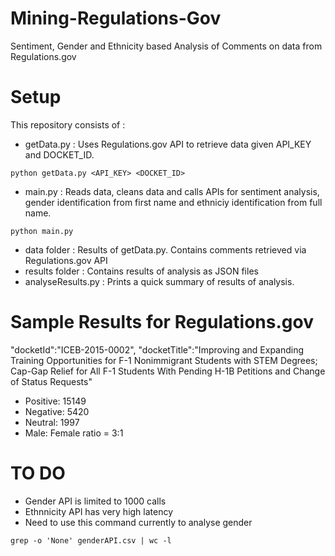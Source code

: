 # Mining-Regulations-Gov
Sentiment, Gender and Ethnicity based Analysis of Comments on data from Regulations.gov

# Setup
This repository consists of : 
- getData.py        : Uses Regulations.gov API to retrieve data given API_KEY and DOCKET_ID.
```
python getData.py <API_KEY> <DOCKET_ID>
```
- main.py           : Reads data, cleans data and calls APIs for sentiment analysis, gender identification from first name and ethniciy identification from full name.
```
python main.py
```
- data folder       : Results of getData.py. Contains comments retrieved via Regulations.gov API
- results folder    : Contains results of analysis as JSON files
- analyseResults.py : Prints a quick summary of results of analysis.

# Sample Results for Regulations.gov
"docketId":"ICEB-2015-0002",
"docketTitle":"Improving and Expanding Training Opportunities for F-1 Nonimmigrant Students with STEM Degrees; Cap-Gap Relief for All F-1 Students With Pending H-1B Petitions and Change of Status Requests"

- Positive: 15149
- Negative: 5420
- Neutral: 1997
- Male: Female ratio = 3:1

# TO DO
- Gender API is limited to 1000 calls
- Ethnnicity API has very high latency
- Need to use this command currently to analyse gender 
```
grep -o 'None' genderAPI.csv | wc -l
```